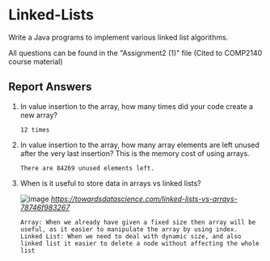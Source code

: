 # Linked-Lists

Write a Java programs to implement various linked list algorithms. 

All questions can be found in the "Assignment2 (1)" file (Cited to COMP2140 course material)

## Report Answers 

1. In value insertion to the array, how many times did your code create a new array?
                          
       12 times

3. In value insertion to the array, how many array elements are left unused after the very last insertion? This is the memory cost of using arrays.

       There are 84269 unused elements left.

5. When is it useful to store data in arrays vs linked lists?

      ![image](https://user-images.githubusercontent.com/73355680/121480523-c7d48780-c990-11eb-8b3a-29a2a58bc889.png) 
      _https://towardsdatascience.com/linked-lists-vs-arrays-78746f983267_

       Array: When we already have given a fixed size then array will be useful, as it easier to manipulate the array by using index.
       Linked List: When we need to deal with dynamic size, and also linked list it easier to delete a node without affecting the whole list

